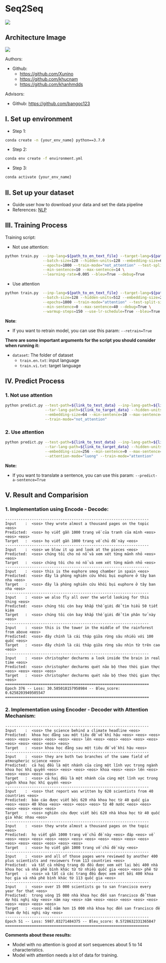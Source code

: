 # Seq2Seq

<b align="center">
<img src="https://github.com/protonx-tf-03-projects/Seq2Seq/blob/main/assets/Team.png"/>
</b>

## Architecture Image

<b align="center">
<img src="https://github.com/protonx-tf-03-projects/Seq2Seq/blob/main/assets/Net.png"/>
</b>

Authors:

- Github:
    - https://github.com/Xunino
    - https://github.com/khucnam
    - https://github.com/khanhmdds

Advisors:

- Github: https://github.com/bangoc123

## I. Set up environment

- Step 1:

```bash
conda create -n {your_env_name} python==3.7.0
```

- Step 2:

```bash
conda env create -f environment.yml
```

- Step 3:

```bash
conda activate {your_env_name}
``` 

## II. Set up your dataset

- Guide user how to download your data and set the data pipeline
- References: [NLP](https://github.com/protonx-tf-03-projects/Seq2Seq/tree/main/dataset)

## III. Training Process

Training script:

- Not use attention:

```bash
python train.py  --inp-lang=${path_to_en_text_file} --target-lang=${path_to_vi_text_file} \
                 --batch-size=128 --hidden-units=128 --embedding-size=64 \
                 --epochs=1000 --train-mode="not_attention" --test-split-size=0.1 \
                 --min-sentence=10 --max-sentence=14 \
                 --learning-rate=0.005 --bleu=True --debug=True
```

- Use attention

```bash
python train.py  --inp-lang=${path_to_en_text_file} --target-lang=${path_to_vi_text_file} \
                 --batch-size=128 --hidden-units=512 --embedding-size=256 \
                 --epochs=1000 --train-mode="attention" --test-split-size=0.001 \
                 --min-sentence=0 --max-sentence=40 --debug=True \
                 --warmup-steps=150 --use-lr-schedule=True --bleu=True
```

**Note**:

- If you want to retrain model, you can use this param: ```--retrain=True```

**There are some important arguments for the script you should consider when running it:**

- `dataset`: The folder of dataset
    - `train.en.txt`: input language
    - `train.vi.txt`: target language

## IV. Predict Process

### 1. Not use attention

```bash
python predict.py --test-path=${link_to_test_data} --inp-lang-path=${link_to_input_data} \
                  --tar-lang-path=${link_to_target_data} --hidden-units=128 \
                  --embedding-size=64 --min-sentence=10 --max-sentence=14 \
                  --train-mode="not_attention"
```

### 2. Use attention

```bash
python predict.py --test-path=${link_to_test_data} --inp-lang-path=${link_to_input_data} \
                  --tar-lang-path=${link_to_target_data} --hidden-units=512 \
                  --embedding-size=256 --min-sentence=0 --max-sentence=40 \
                  --attention-mode="luong" --train-mode="attention"
```

**Note:**

- If you want to translate a sentence, you can use this param: `--predict-a-sentence=True`

## V. Result and Comparision

### 1. Implementation using Encode - Decode:

```
-----------------------------------------------------------------
Input    :  <sos> they wrote almost a thousand pages on the topic <eos>
Predicted:  <sos> họ viết gần 1000 trang về của tranh của mình <eos> <eos> <eos>
Target   :  <sos> họ viết gần 1000 trang về chủ đề này <eos>
-----------------------------------------------------------------
Input    :  <sos> we blow it up and look at the pieces <eos>
Predicted:  <sos> chúng tôi cho nó nổ và xem xét từng mảnh nhỏ <eos> <eos>
Target   :  <sos> chúng tôi cho nó nổ và xem xét từng mảnh nhỏ <eos>
-----------------------------------------------------------------
Input    :  <sos> this is the euphore smog chamber in spain <eos>
Predicted:  <sos> đây là phòng nghiên cứu khói bụi euphore ở tây ban nha <eos>
Target   :  <sos> đây là phòng nghiên cứu khói bụi euphore ở tây ban nha <eos>
-----------------------------------------------------------------
Input    :  <sos> we also fly all over the world looking for this thing <eos>
Predicted:  <sos> chúng tôi còn bay khắp thế giới để tìm hiểu 50 tiết kiệm
Target   :  <sos> chúng tôi còn bay khắp thế giới để tìm phân tử này <eos>
-----------------------------------------------------------------
Input    :  <sos> this is the tower in the middle of the rainforest from above <eos>
Predicted:  <sos> đây chính là cái tháp giữa rừng sâu nhiều với 100 quốc <eos>
Target   :  <sos> đây chính là cái tháp giữa rừng sâu nhìn từ trên cao <eos>
-----------------------------------------------------------------
Input    :  <sos> christopher decharms a look inside the brain in real time <eos>
Predicted:  <sos> christopher decharms quét não bộ theo thời gian thực <eos> <eos> <eos> <eos>
Target   :  <sos> christopher decharms quét não bộ theo thời gian thực <eos>
=================================================================
Epoch 376 -- Loss: 30.585018157958984 -- Bleu_score: 0.6258203949505547
=================================================================
```

### 2. Implementation using Encoder - Decoder with Attention Mechanism:

```
-----------------------------------------------------------------
Input    :  <sos> the science behind a climate headline <eos>
Predicted:  khoa học đằng sau một tiêu đề về khí hậu <eos> <eos> <eos> <eos> <eos> <eos> <eos> <eos> <eos> lên <eos> <eos> <eos> <eos> <eos> <eos> <eos> <eos> <eos> <eos>
Target   :  <sos> khoa học đằng sau một tiêu đề về khí hậu <eos>
-----------------------------------------------------------------
Input    :  <sos> they are both two branches of the same field of atmospheric science <eos>
Predicted:  cả hai đều là một nhánh của cùng một lĩnh vực trong ngành khoa học khí quyển <eos> <eos> <eos> <eos> khoa <eos> <eos> lên <eos> <eos> <eos> <eos> <eos>
Target   :  <sos> cả hai đều là một nhánh của cùng một lĩnh vực trong ngành khoa học khí quyển <eos>
-----------------------------------------------------------------
Input    :  <sos> that report was written by 620 scientists from 40 countries <eos>
Predicted:  báo cáo được viết bởi 620 nhà khoa học từ 40 quốc gia <eos> <eos> 40 khoa <eos> <eos> <eos> <eos> từ 40 nước <eos> <eos> <eos> <eos> <eos> <eos>
Target   :  <sos> nghiên cứu được viết bởi 620 nhà khoa học từ 40 quốc gia khác nhau <eos>
-----------------------------------------------------------------
Input    :  <sos> they wrote almost a thousand pages on the topic <eos>
Predicted:  họ viết gần 1000 trang về chủ đề này <eos> đáp <eos> về <eos> <eos> <eos> <eos> <eos> <eos> <eos> <eos> <eos> <eos> <eos> <eos> <eos> <eos> <eos> <eos> <eos>
Target   :  <sos> họ viết gần 1000 trang về chủ đề này <eos>
-----------------------------------------------------------------
Input    :  <sos> and all of those pages were reviewed by another 400 plus scientists and reviewers from 113 countries <eos>
Predicted:  và tất cả những trang đó đều được xem xét lại bởi 400 nhà khoa học và nhà phê bình khác từ từ nhiều quốc gia <eos> <eos> phê từ
Target   :  <sos> và tất cả các trang đều được xem xét bởi 400 khoa học gia và nhà phê bình khác từ 113 quốc gia <eos>
-----------------------------------------------------------------
Input    :  <sos> over 15 000 scientists go to san francisco every year for that <eos>
Predicted:  trong vòng 15 000 nhà khoa học đến san francisco để tham dự hội nghị này <eos> năm nay <eos> năm <eos> <eos> <eos> <eos> <eos> <eos> <eos> <eos> <eos>
Target   :  <sos> mỗi năm hơn 15 000 nhà khoa học đến san francisco để tham dự hội nghị này <eos>
-----------------------------------------------------------------
Epoch 51 -- Loss: 5987.03271484375 -- Bleu_score: 0.5728632331365847
=================================================================
```

**Comments about these results:**

- Model with no attention is good at sort sequences about 5 to 14 characteristics.
- Model with attention needs a lot of data for training.
